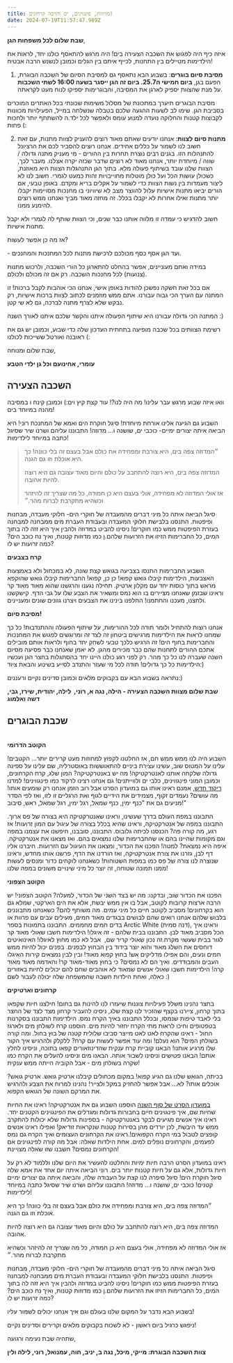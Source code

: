 ```yaml
---
title: מדוזות, פינגוינים, ים והרבה קרחונים!
date: 2024-07-19T11:57:47.989Z
---
```

**שבת שלום לכל משפחות הגן**,

איזה כיף היה לפגוש את השכבה הצעירה בים! היה מרגש להתאסף כולנו יחד, לראות את הילדימות מטיילים בין התחנות, לכייף איתם בין הגלים וכמובן לנשנש הרבה אבטיח!

1. **מסיבת סיום בוגרים**: בשבוע הבא נתאסף גם למסיבת הסיום של השכבה הבוגרת, הפעם בגן, **ביום חמישי ה25.7. ביום זה הגן ייסגר בשעה 16:00 לשתי השכבות** על מנת שהצוות יספיק לארגן את המסיבה, והבוגרימות יספיקו לנוח מעט לקראתה.

מסיבת הבוגרים תיערך במתכונת של מסלול משימות שכונתי בכל האתרים המוכרים בסביבת הגן. שימו לב לשעות ההגעה שלכם בטבלה שנשלחה במייל, הפעילויות מכוונות לקבוצות קטנות והחלוקה נועדה למנוע עומס ולאפשר לכל ילד.ה להשתתף יותר ולחכות פחות (:

2. **מתנות סיום לצוות**: אנחנו יודעים שאתם מאוד רוצים להעניק לצוות מתנות, עם זאת חשוב לנו לשמור על כללים אחידים. אנחנו רוצים להסביר לכם את הרציונל להתנהלות הזו. בגנים רבים נוצרת תחרות בין ההורים - מי מעניק מתנה גדולה / שווה / מיוחדת יותר, אנחנו מאוד לא רוצים שדבר שכזה יקרה אצלנו. מעבר לכך, הצוות שלנו עובד בשיתוף פעולה מלא. בתוך הגן התנהגלות הצוות היא מאוזנת, כשכולן עושות הכל ועל כולן מוטלות מחוייבויות זהות כמעט לגמרי. חשוב לנו לא ליצור מעמדות בין נשות הצוות כדי לשמור על אקלים בריא ומקדם. באופן טבעי, אם הורים יביאו מתנות אישיות עלול להווצר מצב לא שיוויוני בו מחנכות מסויימות יקבלו יותר מתנות ואילו אחרות לא יקבלו בכלל. זה מחזה מאוד מביך ואנחנו ממש רוצים להימנע ממנו.

חשוב להדגיש כי עמדה זו מלווה אותנו כבר שנים, וכי הצוות שותף לה לגמרי ולא יקבל מתנות אישיות.

אז מה כן אפשר לעשות?

\- ועד הגן אסף כסף מכולכם לרכישת מתנות לכל המחנכות והמחנכים.

במידה ואתם מעוניינים, אפשר בהחלט להתארגן כל הורי השכבה, ולרכוש מתנות (צנועות) לכל מחנכות השכבה. רק אם זה מכולם ולכולם.

אם בכל זאת חשקה נפשכן להודות באופן אישי, אנחנו הכי אוהבות לקבל ברכות! זו המתנה עם הערך הכי גבוה עבורנו. אתם ממש מוזמנים לכתוב לצוות ברכות אישיות, רק נבקש שלא לצרף מתנה לברכה, גם לא שי קטן.

המתנה הכי גדולה עבורנו היא שיתוף הפעולה איתנו והקשר שלכם איתנו לאורך השנה :)

רשימת הצוותים בכל שכבה מופיעה בתחתית העדכון שלה כדי שבוע, וכמובן יש גם את ראובנה ואורטל ששייכות לכולנו (:

שבת שלום ומנוחה,

**עומרי, אחינועם וכל גן ילדי הטבע**

## השכבה הצעירה

וואו איזה שבוע מרגש עבר עלינו! מה היה לנו?! עוד קצת קיץ וים:) וכמובן קינח ו במסיבה מהנה במיוחד בים! 

השבוע גם הגיעה אלינו אורחת מיוחדת! סיגל חוקרת הים ואמא של המחנכת רוני! היא הביאה איתה יצורים ימיים- כוכבי ים, שושנה ו… מדוזה! התבוננו עליהם ושרנו שיר שסיגל כתבה במיוחד לילדימות!

> ״המדוזה צפה בים, היא צורבת ומפחידה את כולם אבל בעצם זה בלי כוונה! כך היא אוכלת וזו גם הגנה.
>
> המדוזה צפה בים, היא רוצה להתחבב על כולם והיום מאוד עצובה גם היא רוצה להיות אהובה.
>
> אז אולי המדוזה לא מפחידה, אולי בעצם היא כן חמודה, כל מה שצריך זה להיזהר וכשהיא מתקרבת לברוח מהר.״

סיגל הביאה איתה כל מיני דברים מהמעבדה של חוקרי הים- חלוקי מעבדה, מבחנות ופיפטות. התנסנו בלבישת חלוקי המעבדה ובעבודת העברת מים ממבחנה למבחנה בעזרת הפיפטות ממש כמו חוקרים! ניסינו להביט במדוזה ולהבין איך היא זזה לה בתוך המים, כל החברימות הזיזו את הזרועות שלהם.ן כמו מדוזות קטנות, ואיך נח כוכב הים? כמה זרועות יש לו?

**קרח בצבעים**

השבוע החברימות התנסו בצביעה בגואש קצת שונה, לא במכחול ולא באמצעות האצבעות, הילדימות קיבלו גואש קפוא! כן כן, קפוא! החברימות קיבלו גואש שהוקפא מראש בתוך כוסות יחד עם מקלון ארטיק. תחילה נגענו והרגשנו שהוא מאוד מאוד קר וראינו שבזמן שאנחנו מציירים בו הוא נמס ומשאיר את הצבע שלו על גבי הדף. קישקשנו ולחצנו, מעכנו והחתמנו! החלפנו בינינו את הצבעים ויצרנו גוונים שונים ומעניינים.

**מסיבת סיום!**

אנחנו רוצות להתחיל ולומר תודה לכל ההורימות, על שיתוף הפעולה וההתנדבות! כל כך שמחנו לראות את הילדימות מרגישים ביטחון זה לצד זה ומרוגשים לפגוש את המחנכות והחברימות בחוף הים! זה הרגיש כלכך טבעי לשחק יחד בחוף ולראות אותם מובילים אתכם ההורים לתחנות שהם כבר מכירים מהגן. לא יאמן שאנחנו כבר פסיעה מסיום השנה שעברה לנו כל כך מהר. רק לפני רגע כולנו היינו יחד בהסתגלות בחצר הגן ועכשיו הילדימות כל כך גדולים! תודה לכל מי שעזר והתנדב לסייע בשינוע והבאת ציוד:)

נתראה בשבוע הבא עם בקבוקים מלאים וכמובן סדינים נקיים ורעננים:)

**שבת שלום מצוות השכבה הצעירה - הילה, נגה א, רוני,  לילה, יהודית, שירז, גבי, דשה ואלמוג**

## שכבת הבוגרים

\
**הקוטב הדרומי**

השבוע היה לנו ממש ממש חם, אז החלטנו לקפוץ למחוזות מעט קרירים יותר… הקטבים! עלינו על המטוס שוב, עשינו עצירת ביניים להתאוששות באוסטרליה, שם עלינו על ספינה גדולה שלקחה אותנו לאנטרקטיקה! מה יש באנטרקטיקה? המון שלג, קרח הקרחונים, וכמובן המוני פינגווינים, כלבי ים ולווייתנים! גם אנחנו רצינו לרקוד כמו פינגווינים! למדנו [ריקוד חדש](https://www.youtube.com/watch?v=uf0uKmKwnKs&list=PLLjInCvHPnCeucEcpSCxpAfm8nMWYZyHI&index=26), אמנם ראינו אותו גם במועדון הסרט אבל רוב הזמן אנחנו רק שומעים אותו! מה עושים? נעמדים זקוף, מצמידים את הידיים לגוף ואת הרגליים זו לזו, ואז לפי הסדר מניעים גם את "כנף ימין, כנף שמאל, רגל ימין, רגל שמאל, ראש, סיבוב!"

התבוננו במפת העולם בדרך שעשינו, וראינו שאנטרקטיקה היא בצורה של פס ארוך. התבוננו במפה של אנטרקטיקה, וראינו שהיא בכלל בצורה של עיגול עם המון זרועות! אז רגע, מה קורה פה? הכנסנו לכיתה גלובוס. התבוננו, סובבנו, חיפשנו את עצמנו במפה וגם מקומות שהיינו בהם או שהחברימות שלנו נמצאים בהם. ואז מצאנו את אנטרקטיקה. איפה היא נמצאת? למטה! הפכנו את הכדור, ומצאנו את העיגול עם הזרועות. חיברנו אליו דף לבן, גזרנו את צורת אנטרקטיקה, ואז הורדנו את הדף, פרשנו אותו מחדש, וראינו שנוצרה לנו צורה של פס כמו במפות השטוחות! כשאנחנו לוקחים כדור ומנסים לעשות ממנו תמונה שטוחה, זה יוצר כל מיני שינויים משונים במפה שלנו!

**הקוטב הצפוני**

הפכנו את הכדור שוב, ובדקנו: מה יש בצד השני של הכדור, למעלה? הקוטב הצפוני! יש הרבה ארצות קרובות לקוטב, אבל בו אין ממש יבשת, אלא את הים הארקטי, שמלא גם הוא בקרחונים! מסביב לקוטב חיים כל מיני עמים. מה משותף להם? כשאנחנו מתבוננים בלבוש שלהם אנחנו רואים שהם לבושים בבגדים מאוד חמים, מעילים עבים עם פרוות או בדים חמים מחממים. התבוננו בתמונות בספר Arctic White (דנה סמית), וראינו איך הכל מסביב מאוד לבן. התבוננו בבית שלהם - זה איגלו! הילדימות חשבו שאולי מאוד קר לגור בבית שעשוי מקרח.זה נכון שאולי קריר שם,  אבל לא כמו מחוץ לאיגלו! האינואיטים דוחסים את השלג מאוד והוא יוצר בידוד בין הבחוץ לבפנים. בפנים יכול להיות ממש חמים ונעים, והם אפילו מדליקים אש! בחוץ קפוא מאוד! ובין לבין נמצאים קירות האיגלו העבים והמבודדים. ואיך הם לא נמסים? כי בחוץ מאוד-מאוד קר! והאדמה מאוד מאוד קרה! הילדימות חשבו שאולי אנשים שמאוד לא אוהבים שחם להם יכולים לחיות באזורים כאלה, ואחת הילדות חשבה שהמשפחה שלה יכולה לעבור לשם :)

**קרחונים וארטיקים**

בחצר נהנינו משלל פעילויות צוננות שיעזרו לנו להינות גם בחום! חילצנו חיות שקפאו בתוך קרחון, ציירנו בקצף שהזכיר לנו קצת שלג, ניסינו להעביר קרחון מצד לצד של החצר בלי לאבד טיפות שנמסו, ובכלל התבוננו באיך הקרח נמס. הילדימות התבוננו בסקרנות בטפטופים וחיכו לראות מתי הקרח יחזור להיות מים. הוספנו קרח לשולחן מים ולארגז החול - ראינו שהקרח לאט לאט מייצר סביבו שלולית קטנה של בוץ בחול. ומה קורה בשולחן המים? הוא נעלם! ומה עוד אפשר לעשות עם קרח? ללקלק ולהרגיש איך הקור שלו מרגיע אותנו! הבאנו קוביית קרח ענקית שהדינוזאורים קפאו בתוכה, וניסינו לחלץ אותם! הבאנו פטישים וניסינו לשבור אותה. הבאנו מים וניסינו להעלים את הקרח כמו שקרה בשולחן מים - אבל הקוביה הייתה ממש ענקית!

בכיתה, הגואש שלנו גם הגיע קפוא! במקום מכחולים קיבלנו ארטיק גואש. ארטיק גואש? אוכלים אותו? לא… אבל אפשר להחזיק במקל ולצייר! נהנינו למרוח את הצבע ולהרגיש את המרקם השונה של הגואש הקפוא.

[במועדון הסרט של סוף השנה](https://www.youtube.com/watch?v=O82o15Asq54&list=PLLjInCvHPnCeucEcpSCxpAfm8nMWYZyHI&index=19) הוספנו השבוע גם את אנטרקטיקה! ראינו את החיות שחיות שם, איך פינגוינים חיים בחבורות גדולות ומגדלים את הפינגוינים הקטנים יחד. ראינו איך אנשים מגיעים לבקר באנטרקטיקה - בספינות גדולות שלא יכולות להתקרב ממש עד היבשת, לכן יורדים מהן בסירות קטנות שנקראות זודיאק! ואפילו ראינו אנשים קופצים לטבול במי הקרח הקפואים!.ראינו את הקרחונים העצומים ואיך הקרח גם נמס לפעמים, והקרחונים נופלים למים. אחת הילדות שאלה: אבל מה קורה לפינגוינים אם הקרחונים נמסים? חשבנו שזו שאלה מצויינת!

ראינו במועדון הסרט הרבה חיות ימיות והחלטנו להעשיר את היום שלנו וללמוד לא רק על חיות גדולות, אלא גם על חיות קטנות יותר בים. רוני הביאה איתה יום אחד את אמא שלה סיגל חוקרת הים! סיגל סיפרה לנו קצת על העבודה שלה, והביאה איתה גם יצורים ימיים קטנים! כוכבי ים, שושנה ו… מדוזה! התבוננו עליהם ושרנו שיר שסיגל כתבה במיוחד לילדימות!

״המדוזה צפה בים, היא צורבת ומפחידה את כולם אבל בעצם זה בלי כוונה! כך היא אוכלת וזו גם הגנה.

המדוזה צפה בים, היא רוצה להתחבב על כולם והיום מאוד עצובה גם היא רוצה להיות אהובה.

אז אולי המדוזה לא מפחידה, אולי בעצם היא כן חמודה, כל מה שצריך זה להיזהר וכשהיא מתקרבת לברוח מהר.״

סיגל הביאה איתה כל מיני דברים מהמעבדה של חוקרי הים- חלוקי מעבדה, מבחנות ופיפטות. התנסנו בלבישת חלוקי המעבדה ובעבודת העברת מים ממבחנה למבחנה בעזרת הפיפטות ממש כמו חוקרים! ניסינו להביט במדוזה ולהבין איך היא זזה לה בתוך המים, כל החברימות הזיזו את הזרועות שלהם.ן כמו מדוזות קטנות, ואיך נח כוכב הים? כמה זרועות יש לו?

בשבוע הבא נדבר על המקום שלנו בעולם וגם איך אנחנו יכולים לשמור עליו!

ניפגש כרגיל ביום ראשון - לא לשכוח בקבוקים מלאים וקרירים וסדינים נקיים!

שתהיה שבת נעימה ורגועה,

**צוות השכבה הבוגרת: מייקי, מיכל, נגה ב, יניב, חוה, עמנואל, רוני, לילה ולין**